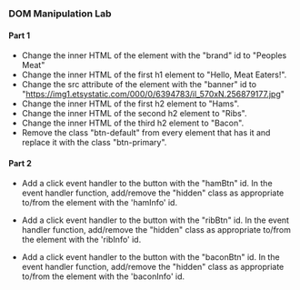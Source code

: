### DOM Manipulation Lab

#### Part 1

* Change the inner HTML of the element with the "brand" id to "Peoples Meat"
* Change the inner HTML of the first h1 element to "Hello, Meat Eaters!".
* Change the src attribute of the element with the "banner" id to "https://img1.etsystatic.com/000/0/6394783/il_570xN.256879177.jpg"
* Change the inner HTML of the first h2 element to "Hams".
* Change the inner HTML of the second h2 element to "Ribs".
* Change the inner HTML of the third h2 element to "Bacon".
* Remove the class "btn-default" from every element that has it and replace it with the class "btn-primary".


#### Part 2

* Add a click event handler to the button with the "hamBtn" id. In the event handler function, add/remove the "hidden" class as appropriate to/from the element with the 'hamInfo' id.

* Add a click event handler to the button with the "ribBtn" id. In the event handler function, add/remove the "hidden" class as appropriate to/from the element with the 'ribInfo' id.

* Add a click event handler to the button with the "baconBtn" id. In the event handler function, add/remove the "hidden" class as appropriate to/from the element with the 'baconInfo' id.
